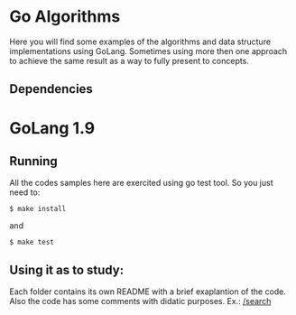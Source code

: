 # Go Algorithms

Here you will find some examples of the algorithms and data structure implementations using GoLang. Sometimes using more then one approach to achieve the same result as a way to fully present to concepts.

## Dependencies
# GoLang 1.9

## Running

All the codes samples here are exercited using go test tool. So you just need to:

```shell
$ make install
```

and

```shell
$ make test
```

## Using it as to study:

Each folder contains its own README with a brief exaplantion of the code. Also the code has some comments with didatic purposes.
Ex.:
[/search](/search/)
